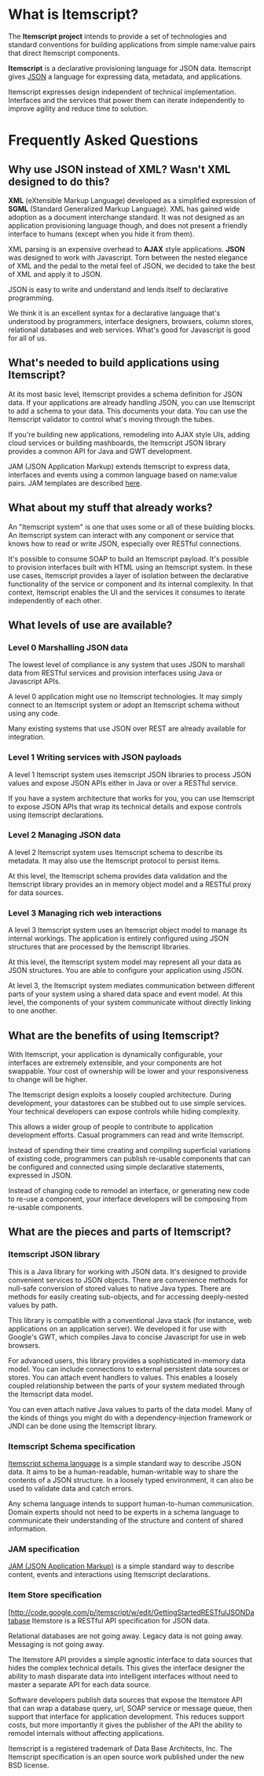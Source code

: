 # What is Itemscript? #

The **Itemscript project** intends to provide a set of technologies and standard conventions for building applications from simple name:value pairs that direct Itemscript components.

**Itemscript** is a declarative provisioning language for JSON data.  Itemscript gives [JSON](http://json.org/) a language for expressing data, metadata, and applications.

Itemscript expresses design independent of technical implementation. Interfaces and the services that power them can iterate independently to improve agility and reduce time to solution.

# Frequently Asked Questions #

## Why use JSON instead of XML?  Wasn't XML designed to do this? ##

**XML** (eXtensible Markup Language) developed as a simplified expression of **SGML** (Standard Generalized Markup Language).  XML has gained wide adoption as a document interchange standard.  It was not designed as an application provisioning language though, and does not present a friendly interface to humans (except when you hide it from them).

XML parsing is an expensive overhead to **AJAX** style applications.  **JSON** was designed to work with Javascript.  Torn between the nested elegance of XML and the pedal to the metal feel of JSON, we decided to take the best of XML and apply it to JSON.

JSON is easy to write and understand and lends itself to declarative programming.

We think it is an excellent syntax for a declarative language that's understood by programmers, interface designers, browsers, column stores, relational databases and web services.  What's good for Javascript is good for all of us.

## What's needed to build applications using Itemscript? ##

At its most basic level, Itemscript provides a schema definition for JSON data.  If your applications are already handling JSON, you can use Itemscript to add a schema to your data.  This documents your data.  You can use the Itemscript validator to control what's moving through the tubes.

If you're building new applications, remodeling into AJAX style UIs, adding cloud services or building mashboards, the Itemscript JSON library provides a common API for Java and GWT development.

JAM (JSON Application Markup) extends Itemscript to express data, interfaces and events using a common language based on name:value pairs.  JAM templates are described [here](http://code.google.com/p/itemscript/wiki/JAMtemplates).

## What about my stuff that already works? ##

An "Itemscript system" is one that uses some or all of these building blocks.   An Itemscript system can interact with any component or service that knows how to read or write JSON, especially over RESTful connections.

It's possible to consume SOAP to build an Itemscript payload.  It's possible to provision interfaces built with HTML using an Itemscript system.  In these use cases, Itemscript provides a layer of isolation between the declarative functionality of the service or component and its internal complexity.  In that context, Itemscript enables the UI and the services it consumes to iterate independently of each other.

## What levels of use are available? ##

### Level 0 Marshalling JSON data ###

The lowest level of compliance is any system that uses JSON to marshall data from RESTful services and provision interfaces using Java or Javascript APIs.

A level 0 application might use no Itemscript technologies. It may simply connect to an Itemscript system or adopt an Itemscript schema without using any code.

Many existing systems that use JSON over REST are already available for integration.

### Level 1 Writing services with JSON payloads ###

A level 1 Itemscript system uses itemscript JSON libraries to process JSON values and expose JSON APIs either in Java or over a RESTful service.

If you have a system architecture that works for you, you can use Itemscript to expose JSON APIs that wrap its technical details and expose controls using itemscript declarations.

### Level 2 Managing JSON data ###

A level 2 Itemscript system uses Itemscript schema to describe its metadata.  It may also use the Itemscript protocol to persist items.

At this level, the Itemscript schema provides data validation and the Itemscript library provides an in memory object model and a RESTful proxy for data sources.

### Level 3 Managing rich web interactions ###

A level 3 Itemscript system uses an Itemscript object model to manage its internal workings. The application is entirely configured using JSON structures that are processed
by the Itemscript libraries.

At this level, the Itemscript system model may represent all your data as JSON structures. You are able to configure your application using JSON.

At level 3, the Itemscript system mediates communication between different parts of your system using a shared data space and event model.  At this level, the components of your system communicate without directly linking to one another.

## What are the benefits of using Itemscript? ##

With Itemscript, your application is dynamically configurable, your interfaces are extremely extensible, and your components are hot swappable.  Your cost of ownership will be lower and your responsiveness to change will be higher.

The Itemscript design exploits a loosely coupled architecture.  During  development, your datastores can be stubbed out to use simple services.  Your technical developers can  expose controls while hiding complexity.

This allows a wider group of people to contribute to application development efforts. Casual programmers can read and write Itemscript.

Instead of spending their time creating and compiling superficial variations of existing code, programmers can publish re-usable components that can be configured and connected using simple declarative statements, expressed in JSON.

Instead of changing code to remodel an interface, or generating new code to re-use a component, your interface developers will be composing from re-usable components.

## What are the pieces and parts of Itemscript? ##

### Itemscript JSON library ###

This is a Java library for working with JSON data.  It's designed to provide convenient services to JSON objects. There are convenience methods for null-safe conversion of stored values to native Java types. There are methods for easily creating sub-objects, and for accessing deeply-nested values by path.

This library is compatible with a conventional Java stack (for instance, web applications on an application server).  We developed it for use with Google's GWT, which compiles Java to concise Javascript for use in web browsers.

For advanced users, this library provides a sophisticated in-memory data model.  You can include connections to external persistent data sources or stores. You can attach event handlers to values.  This enables a loosely coupled relationship between the parts of your system mediated through the Itemscript data model.

You can even attach native Java values to parts of the data model. Many of the kinds of things you might do with a dependency-injection framework or JNDI can be done using the Itemscript library.

### Itemscript Schema specification ###

[Itemscript schema language](http://itemscript.org/ItemscriptSchema.html) is a simple standard way to describe JSON data. It aims to be a
human-readable, human-writable way to share the contents of a JSON structure.  In a loosely typed environment, it can also be used to validate data and catch errors.

Any schema language intends to support human-to-human communication. Domain experts should not need to be experts in a schema language to communicate their
understanding of the structure and content of shared information.

### JAM specification ###

[JAM (JSON Application Markup)](http://code.google.com/p/itemscript/wiki/JAMtemplates) is a simple standard way to describe content, events and interactions using Itemscript declarations.

### Item Store specification ###

[http://code.google.com/p/itemscript/w/edit/GettingStartedRESTfulJSONDatabase Itemstore is a RESTful API specification for JSON data.

Relational databases are not going away.  Legacy data is not going away.  Messaging is not going away.

The Itemstore API provides a simple agnostic interface to data sources that hides the complex technical details. This gives the interface designer the ability to mash disparate data into intelligent interfaces without need to master a separate API for each data source.

Software developers publish data sources that expose the Itemstore API that can wrap a database query, url, SOAP service or message queue, then support that interface for application development.  This reduces support costs, but more importantly it gives the publisher of the API the ability to remodel internals without affecting applications.

Itemscript is a registered trademark of Data Base Architects, Inc. The Itemscript specification is an open source work published under the new BSD license.